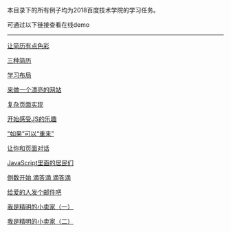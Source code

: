 本目录下的所有例子均为2018百度技术学院的学习任务。

可通过以下链接查看在线demo
<hr>

[让简历有点色彩](https://hydesmond.github.io/ife.baidu/basic/Day3/index.html)
<br>

[三种简历](https://hydesmond.github.io/ife.baidu/basic/Day5/index.html)
<br>

[学习布局](https://hydesmond.github.io/ife.baidu/basic/Day7/index.html)
<br>

[来做一个漂亮的网站](https://hydesmond.github.io/ife.baidu/basic/Day0911/index.html)

[复杂页面实现](https://hydesmond.github.io/ife.baidu/basic/day12/index.html)

[开始感受JS的乐趣](https://hydesmond.github.io/ife.baidu/basic/Day13/index.html)

[“如果”可以“重来”](https://hydesmond.github.io/ife.baidu/basic/Day14/index.html)

[让你和页面对话](https://hydesmond.github.io/ife.baidu/basic/Day20/index.html)

[JavaScript里面的居民们](https://hydesmond.github.io/basic/ife.baidu/Day22/index.html)

[倒数开始 滴答滴 滴答滴](https://hydesmond.github.io/basic/ife.baidu/Day25/index.html)

[给爱的人发个邮件吧](https://hydesmond.github.io/basic/ife.baidu/Day28/index.html)

[我是精明的小卖家（一）](https://hydesmond.github.io/basic/ife.baidu/Day30/index.html)

[我是精明的小卖家（二）](https://hydesmond.github.io/basic/ife.baidu/Day34/index.html)

